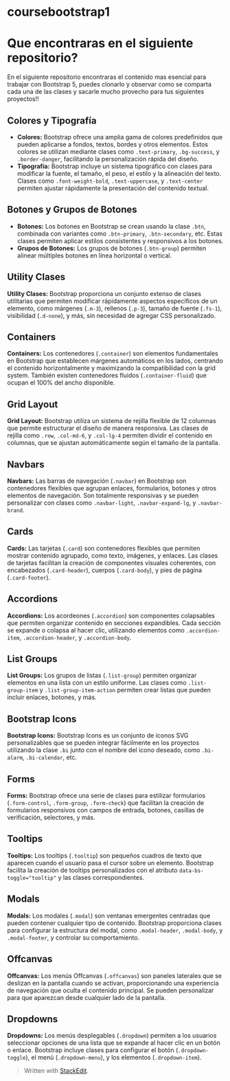 # coursebootstrap1
# Que encontraras en el siguiente repositorio?

En el siguiente repositorio encontraras el contenido mas esencial para trabajar con Bootstrap 5, puedes clonarlo y observar como se comparta cada una de las clases y sacarle mucho provecho para tus siguientes proyectos!!
    
 
 
## Colores y Tipografía

 - **Colores:**
 Bootstrap ofrece una amplia gama de colores predefinidos que pueden aplicarse a fondos, textos, bordes y otros elementos. Estos colores se utilizan mediante clases como `.text-primary`, `.bg-success`, y `.border-danger`, facilitando la personalización rápida del diseño.
-   **Tipografía:** 
Bootstrap incluye un sistema tipográfico con clases para modificar la fuente, el tamaño, el peso, el estilo y la alineación del texto. Clases como `.font-weight-bold`, `.text-uppercase`, y `.text-center` permiten ajustar rápidamente la presentación del contenido textual.

## Botones y Grupos de Botones

 - **Botones:** Los botones en Bootstrap se crean usando la clase `.btn`,
   combinada con variantes como `.btn-primary`, `.btn-secondary`, etc.
   Estas clases permiten aplicar estilos consistentes y responsivos a
   los botones.
 -   **Grupos de Botones:** Los grupos de botones (`.btn-group`) permiten alinear múltiples botones en línea horizontal o vertical.

## Utility Clases

   **Utility Clases:** Bootstrap proporciona un conjunto extenso de clases utilitarias que permiten modificar rápidamente aspectos específicos de un elemento, como márgenes (`.m-3`), rellenos (`.p-3`), tamaño de fuente (`.fs-1`), visibilidad (`.d-none`), y más, sin necesidad de agregar CSS personalizado.

## Containers

   **Containers:** Los contenedores (`.container`) son elementos fundamentales en Bootstrap que establecen márgenes automáticos en los lados, centrando el contenido horizontalmente y maximizando la compatibilidad con la grid system. También existen contenedores fluidos (`.container-fluid`) que ocupan el 100% del ancho disponible.

## Grid Layout

   **Grid Layout:** Bootstrap utiliza un sistema de rejilla flexible de 12 columnas que permite estructurar el diseño de manera responsiva. Las clases de rejilla como `.row`, `.col-md-6`, y `.col-lg-4` permiten dividir el contenido en columnas, que se ajustan automáticamente según el tamaño de la pantalla.

## Navbars

   **Navbars:** Las barras de navegación (`.navbar`) en Bootstrap son contenedores flexibles que agrupan enlaces, formularios, botones y otros elementos de navegación. Son totalmente responsivas y se pueden personalizar con clases como `.navbar-light`, `.navbar-expand-lg`, y `.navbar-brand`.

## Cards

   **Cards:** Las tarjetas (`.card`) son contenedores flexibles que permiten mostrar contenido agrupado, como texto, imágenes, y enlaces. Las clases de tarjetas facilitan la creación de componentes visuales coherentes, con encabezados (`.card-header`), cuerpos (`.card-body`), y pies de página (`.card-footer`).

## Accordions

   **Accordions:** Los acordeones (`.accordion`) son componentes colapsables que permiten organizar contenido en secciones expandibles. Cada sección se expande o colapsa al hacer clic, utilizando elementos como `.accordion-item`, `.accordion-header`, y `.accordion-body`.

## List Groups

   **List Groups:** Los grupos de listas (`.list-group`) permiten organizar elementos en una lista con un estilo uniforme. Las clases como `.list-group-item` y `.list-group-item-action` permiten crear listas que pueden incluir enlaces, botones, y más.

## Bootstrap Icons

   **Bootstrap Icons:** Bootstrap Icons es un conjunto de iconos SVG personalizables que se pueden integrar fácilmente en los proyectos utilizando la clase `.bi` junto con el nombre del icono deseado, como `.bi-alarm`, `.bi-calendar`, etc.

## Forms

   **Forms:** Bootstrap ofrece una serie de clases para estilizar formularios (`.form-control`, `.form-group`, `.form-check`) que facilitan la creación de formularios responsivos con campos de entrada, botones, casillas de verificación, selectores, y más.

## Tooltips

   **Tooltips:** Los tooltips (`.tooltip`) son pequeños cuadros de texto que aparecen cuando el usuario pasa el cursor sobre un elemento. Bootstrap facilita la creación de tooltips personalizados con el atributo `data-bs-toggle="tooltip"` y las clases correspondientes.

## Modals

   **Modals:** Los modales (`.modal`) son ventanas emergentes centradas que pueden contener cualquier tipo de contenido. Bootstrap proporciona clases para configurar la estructura del modal, como `.modal-header`, `.modal-body`, y `.modal-footer`, y controlar su comportamiento.

## Offcanvas

   **Offcanvas:** Los menús Offcanvas (`.offcanvas`) son paneles laterales que se deslizan en la pantalla cuando se activan, proporcionando una experiencia de navegación que oculta el contenido principal. Se pueden personalizar para que aparezcan desde cualquier lado de la pantalla.

## Dropdowns

   **Dropdowns:** Los menús desplegables (`.dropdown`) permiten a los usuarios seleccionar opciones de una lista que se expande al hacer clic en un botón o enlace. Bootstrap incluye clases para configurar el botón (`.dropdown-toggle`), el menú (`.dropdown-menu`), y los elementos (`.dropdown-item`).


> Written with [StackEdit](https://stackedit.io/).
